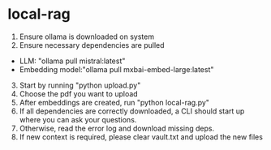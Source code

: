 # local-rag

1. Ensure ollama is downloaded on system 
2. Ensure necessary dependencies are pulled 
 - LLM: "ollama pull mistral:latest" 
 - Embedding model:"ollama pull mxbai-embed-large:latest"
3. Start by running "python upload.py"
4. Choose the pdf you want to upload
5. After embeddings are created, run "python local-rag.py"
6. If all dependencies are correctly downloaded, a CLI should start up where you can ask your questions.
7. Otherwise, read the error log and download missing deps.
8. If new context is required, please clear vault.txt and upload the new files
